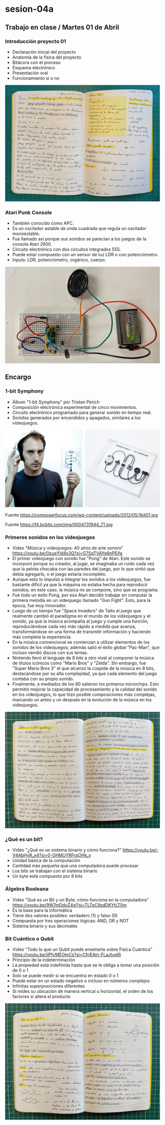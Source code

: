 # sesion-04a

## Trabajo en clase / Martes 01 de Abril

### Introducción proyecto 01

- Declaración inicial del proyecto
- Anatomía de la física del proyecto
- Bitácora con el proceso
- Esquema electrónico
- Presentación oral
- Funcionamiento sí o no

![Foto apuntes bitácora](./archivos/tme-sesion04a-foto24.jpeg)

### Atari Punk Console

- También conocido como APC.
- Es un oscilador astable de onda cuadrada que regula un oscilador monoestable.
- Fue llamado así porque sus sonidos se parecían a los juegos de la consola Atari 2600.
- Circuito electrónico con dos circuitos integrados 555.
- Puede estar compuesto con un sensor de luz LDR o con potenciómetro.
- Inputs: LDR, potenciómetro, orgánico, cuerpo.

![Foto protoboard](./archivos/tme-sesion04a-foto25.jpeg)

## Encargo

### 1-bit Symphony

- Álbum "1-bit Symphony" por Tristan Perich
- Composición electrónica experimental de cinco movimientos.
- Circuito electrónico programado para generar sonido en tiempo real.
- Sonidos generados por encendidos y apagados, similares a los videojuegos.

![Foto de Tristan Perich y álbum 1-bit Symphony](./archivos/tme-sesion04a-bit.jpeg)

Fuente <https://composerfocus.com/wp-content/uploads/2012/05/1bit01.jpg>

Fuente <https://f4.bcbits.com/img/0004731944_71.jpg>

### Primeros sonidos en los videojuegos

- Video "Música y videojuegos: 40 años de arte sonoro" <https://youtu.be/0zuqYId4s3Q?si=G7SqTVAYq9nPEjfa>
- El primer videojuego con sonido fue "Pong" de Atari. Este sonido se incorporó porque su creador, al jugar, se imaginaba un ruido cada vez que la pelota chocaba con las paredes del juego, por lo que sintió que debía agregarlo, o el juego estaría incompleto.
- Aunque esto lo impulsó a integrar los sonidos a los videojuegos, fue bastante difícil ya que la máquina no estaba hecha para reproducir sonidos; en este caso, la música no se compone, sino que se programa.
- Fue todo un éxito Pong, por eso Atari decidió trabajar en computar la primera melodía en un videojuego llamado "Gun Fight". Esto, para la época, fue muy innovador.
- Luego de un tiempo fue "Space Invaders" de Taito el juego que realmente cambió el paradigma en el mundo de los videojuegos y el sonido, ya que la música acompaña al juego y cumple una función, reproduciéndose cada vez más rápido a medida que avanza, transformándose en una forma de transmitir información y haciendo más completa la experiencia.
- En la música convencional se comienzan a utilizar elementos de los sonidos de los videojuegos; además salió el éxito global "Pac-Man", que incluso vendió discos con sus temas.
- Nintendo llevó el lenguaje de 8 bits a otro nivel al componer la música de títulos icónicos como "Mario Bros" y "Zelda". Sin embargo, fue "Super Mario Bros 3" el que alcanzó la cúspide de la música en 8 bits, destacándose por su alta complejidad, ya que cada elemento del juego contaba con su propio sonido.
- Finalmente, a mediados de los 80 salieron los primeros microchips. Esto permitió mejorar la capacidad de procesamiento y la calidad del sonido en los videojuegos, lo que hizo posible composiciones más complejas, marcando un antes y un después en la evolución de la música en los videojuegos.

![Foto apuntes bitácora](./archivos/tme-sesion04a-foto26.jpeg)

### ¿Qué es un bit?

- Video "¿Qué es un sistema binario y cómo funciona?" <https://youtu.be/-V4AbHyR_x4?si=0-GHMUYRFrpOHk_y>
- Unidad básica de la computación
- Cantidad más pequeña que una computadora puede procesar
- Los bits se trabajan con el sistema binario
- Un byte está compuesto por 8 bits

### Álgebra Booleana

- Video "Qué es un Bit y un Byte, cómo funciona en la computadora" <https://youtu.be/9W7mDdoZ4xI?si=TLTqC9sdDKYtLT0m>
- Es la base para la informática
- Tiene dos valores posibles: verdadero (1) y falso (0)
- Compuesta por tres operaciones lógicas: AND, OR y NOT
- Sistema binario y sus decimales

### Bit Cuántico o Qubit

- Video "Todo lo que un Qubit puede enseñarte sobre Física Cuántica" <https://youtu.be/ilPfvMEOmCs?si=CfnE4m-FLaJtupRi>
- Principio de la indeterminación
- La propiedad está indefinida hasta que se le obliga a tomar una posición de 0 o 1
- Solo se puede medir si se encuentra en estado 0 o 1
- Puede estar en un estado negativo o incluso en números complejos
- Infinitas superposiciones diferentes
- Si mides su ubicación de manera vertical u horizontal, el orden de los factores sí altera el producto


![foto apuntes bitácora](./archivos/tme-sesion04a-foto27.jpeg)
